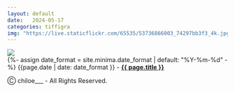 ```yaml
---
layout: default
date:   2024-05-17  
categories: tiffigra
img: "https://live.staticflickr.com/65535/53736866003_74297bb3f3_4k.jpg"
---
```


<picture>
    <source srcset="{{page.img}}" media="(min-width: 800px)">
    <img src="{{page.img}}" />
</picture>

<br>
{%- assign date_format = site.minima.date_format | default: "%Y-%m-%d" -%} 
<span class="post-meta">{{page.date | date: date_format }} - </span><a style="font-weight: 700;" href="https://www.instagram.com/chiloe____/">{{ page.title }}</a><br>

<span class="post-meta" onclick="window.location='https://www.instagram.com/chiloe____/'">Ⓒ chiloe___ - All Rights Reserved.</span>